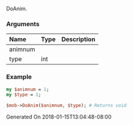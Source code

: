 DoAnim.
### Arguments
**Name**|**Type**|**Description**
:---|:---|:---
animnum||
type|int|

### Example

```perl
my $animnum = 1;
my $type = 1;

$mob->DoAnim($animnum, $type); # Returns void
```


Generated On 2018-01-15T13:04:48-08:00